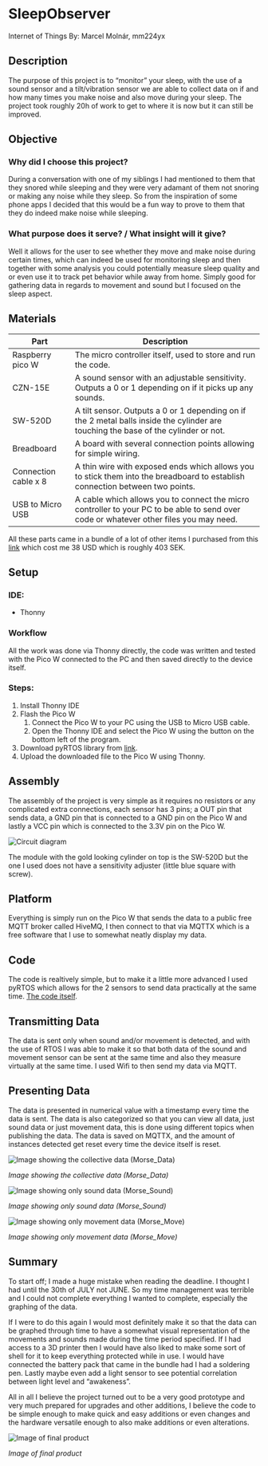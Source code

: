 # SleepObserver
Internet of Things
By: Marcel Molnár, mm224yx

## Description
The purpose of this project is to “monitor” your sleep, with the use of a sound sensor and a tilt/vibration sensor we are able to collect data on if and how many times you make noise and also move during your sleep.
The project took roughly 20h of work to get to where it is now but it can still be improved.

## Objective
### Why did I choose this project?
During a conversation with one of my siblings I had mentioned to them that they snored while sleeping and they were very adamant of them not snoring or making any noise while they sleep. So from the inspiration of some phone apps I decided that this would be a fun way to prove to them that they do indeed make noise while sleeping.

### What purpose does it serve? / What insight will it give?
Well it allows for the user to see whether they move and make noise during certain times, which can indeed be used for monitoring sleep and then together with some analysis you could potentially measure sleep quality and or even use it to track pet behavior while away from home. Simply good for gathering data in regards to movement and sound but I focused on the sleep aspect.

## Materials
| Part | Description |
| ---- | ----------- |
| Raspberry pico W | The micro controller itself, used to store and run the code. |
| CZN-15E | A sound sensor with an adjustable sensitivity. Outputs a 0 or 1 depending on if it picks up any sounds. |
| SW-520D | A tilt sensor. Outputs a 0 or 1 depending on if the 2 metal balls inside the cylinder are touching the base of the cylinder or not. |
| Breadboard | A board with several connection points allowing for simple wiring. |
| Connection cable x 8 | A thin wire with exposed ends which allows you to stick them into the breadboard to establish connection between two points. |
| USB to Micro USB | A cable which allows you to connect the micro controller to your PC to be able to send over code or whatever other files you may need. |

All these parts came in a bundle of a lot of other items I purchased from this [link](https://www.elecrow.com/raspberry-pi-pico-advanced-kit-with-pico-board-32-modules-and-32-detailed-projects-lessons.html) which cost me 38 USD which is roughly 403 SEK.

## Setup
### IDE:
- Thonny

### Workflow
All the work was done via Thonny directly, the code was written and tested with the Pico W connected to the PC and then saved directly to the device itself.

### Steps:
1. Install Thonny IDE
2. Flash the Pico W
    1. Connect the Pico W to your PC using the USB to Micro USB cable.
    2. Open the Thonny IDE and select the Pico W using the button on the bottom left of the program.
3. Download pyRTOS library from [link](https://github.com/Rybec/pyRTOS).
4. Upload the downloaded file to the Pico W using Thonny.

## Assembly
The assembly of the project is very simple as it requires no resistors or any complicated extra connections, each sensor has 3 pins; a OUT pin that sends data, a GND pin that is connected to a GND pin on the Pico W and lastly a VCC pin which is connected to the 3.3V pin on the Pico W.

![Circuit diagram](https://cdn.discordapp.com/attachments/567450731372740641/1257994237799305287/image.png?ex=66866dee&is=66851c6e&hm=1105323c56d521ef7b57fc5ecb75c648b433039419e588ae21960fdaaf3b3c59&)

The module with the gold looking cylinder on top is the SW-520D but the one I used does not have a sensitivity adjuster (little blue square with screw).

## Platform
Everything is simply run on the Pico W that sends the data to a public free MQTT broker called HiveMQ, I then connect to that via MQTTX which is a free software that I use to somewhat neatly display my data.

## Code
The code is realtively simple, but to make it a little more advanced I used pyRTOS which allows for the 2 sensors to send data practically at the same time. [The code itself](SleepObserver.py).

## Transmitting Data
The data is sent only when sound and/or movement is detected, and with the use of RTOS I was able to make it so that both data of the sound and movement sensor can be sent at the same time and also they measure virtually at the same time.
I used Wifi to then send my data via MQTT.

## Presenting Data
The data is presented in numerical value with a timestamp every time the data is sent. The data is also categorized so that you can view all data, just sound data or just movement data, this is done using different topics when publishing the data. The data is saved on MQTTX, and the amount of instances detected get reset every time the device itself is reset.

![Image showing the collective data (Morse_Data)](https://cdn.discordapp.com/attachments/567450731372740641/1257996160912723968/image.png?ex=66866fb9&is=66851e39&hm=69af907df2e61e30144a7f17eb45e6ed951c69628ed4506d56d805fa5ad70632&)

*Image showing the collective data (Morse_Data)*


![Image showing only sound data (Morse_Sound)](https://cdn.discordapp.com/attachments/567450731372740641/1257996289132597258/image.png?ex=66866fd7&is=66851e57&hm=dd63061b58e07e09f91d08c4f996a8b21e2df7f53aa76e3b31713fb267878550&)

*Image showing only sound data (Morse_Sound)*


![Image showing only movement data (Morse_Move)](https://cdn.discordapp.com/attachments/567450731372740641/1257996289551896637/image.png?ex=66866fd7&is=66851e57&hm=0b096562e927710ab5763dd99bbaba5a2d14483f16e6a7b7f337158748e9c47f&)

*Image showing only movement data (Morse_Move)*



## Summary
To start off; I made a huge mistake when reading the deadline. I thought I had until the 30th of JULY not JUNE. So my time management was terrible and I could not complete everything I wanted to complete, especially the graphing of the data.

If I were to do this again I would most definitely make it so that the data can be graphed through time to have a somewhat visual representation of the movements and sounds made during the time period specified. If I had access to a 3D printer then I would have also liked to make some sort of shell for it to keep everything protected while in use. I would have connected the battery pack that came in the bundle had I had a soldering pen. Lastly maybe even add a light sensor to see potential correlation between light level and “awakeness”.

All in all I believe the project turned out to be a very good prototype and very much prepared for upgrades and other additions, I believe the code to be simple enough to make quick and easy additions or even changes and the hardware versatile enough to also make additions or even alterations.

![Image of final product](https://cdn.discordapp.com/attachments/567450731372740641/1256956012171366481/PXL_20240630_125404775.jpg?ex=6685f2c2&is=6684a142&hm=fe9ee7054a2bbf3abe21f4044d71b54338a4314d0a7ba47b9408828e24effabf&)

*Image of final product*

